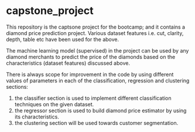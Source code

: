 # capstone_project
This repository is the captsone project for the bootcamp; and it contains a diamond price prediction project.
Various dataset features i.e. cut, clarity, depth, table etc have been used for the above.

The machine learning model (supervised) in the project can be used by any diamond merchants to predict the price of the diamonds based on the characteristics (dataset features) discussed above.


There is always scope for improvement in the code by using different values of parameters in each of the classification, regression and clustering sections:
1. the classifier section is used to implement different classification techniques on the given dataset.
2. the regressor section is  used to build diamond price estimator by using its characteristics.
3. the clustering section will be used towards customer segmentation. 